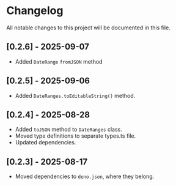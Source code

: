 # Changelog

All notable changes to this project will be documented in this file.

## [0.2.6] - 2025-09-07

- Added `DateRange` `fromJSON` method

## [0.2.5] - 2025-09-06

- Added `DateRanges.toEditableString()` method.

## [0.2.4] - 2025-08-28

- Added `toJSON` method to `DateRanges` class.
- Moved type definitions to separate types.ts file.
- Updated dependencies.

## [0.2.3] - 2025-08-17

- Moved dependencies to `deno.json`, where they belong.

